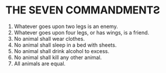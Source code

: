 # THE SEVEN COMMANDMENTƧ
1.  Whatever goes upon two legs is an enemy.
2.  Whatever goes upon four legs, or has wings, is a friend.
3.  No animal shall wear clothes.
4.  No animal shall sleep in a bed with sheets.
5.  No animal shall drink alcohol to excess.
6.  No animal shall kill any other animal.
7.  All animals are equal.
